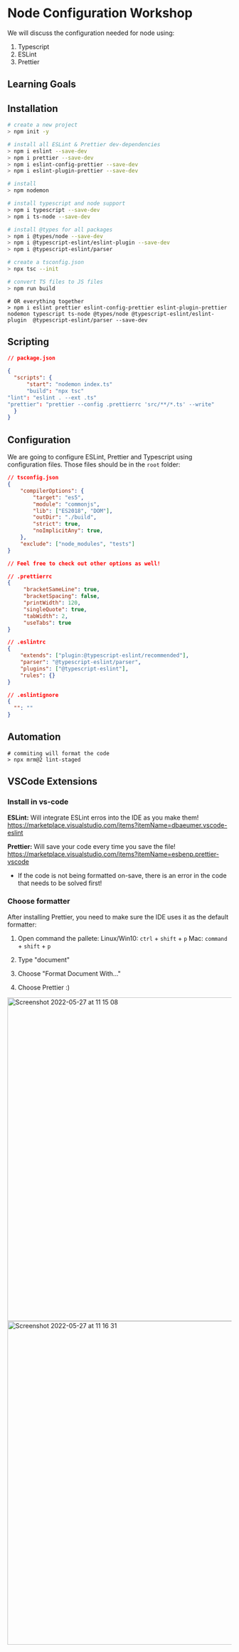 # Node Configuration Workshop

We will discuss the configuration needed for node using: 
1. Typescript
1. ESLint
1. Prettier

## Learning Goals

## Installation

```bash
# create a new project
> npm init -y

# install all ESLint & Prettier dev-dependencies
> npm i eslint --save-dev
> npm i prettier --save-dev
> npm i eslint-config-prettier --save-dev
> npm i eslint-plugin-prettier --save-dev

# install 
> npm nodemon

# install typescript and node support
> npm i typescript --save-dev
> npm i ts-node --save-dev 

# install @types for all packages
> npm i @types/node --save-dev 
> npm i @typescript-eslint/eslint-plugin --save-dev 
> npm i @typescript-eslint/parser

# create a tsconfig.json
> npx tsc --init 

# convert TS files to JS files
> npm run build
```

```
# OR everything together 
> npm i eslint prettier eslint-config-prettier eslint-plugin-prettier nodemon typescript ts-node @types/node @typescript-eslint/eslint-plugin  @typescript-eslint/parser --save-dev
```

## Scripting

```json
// package.json

{
  "scripts": {
      "start": "nodemon index.ts"
      "build": "npx tsc"
"lint": "eslint . --ext .ts"
"prettier": "prettier --config .prettierrc 'src/**/*.ts' --write"
  }
}
```

## Configuration

We are going to configure ESLint, Prettier and Typescript using configuration files. 
Those files should be in the `root` folder:

```json
// tsconfig.json
{
	"compilerOptions": {
		"target": "es5",                          
		"module": "commonjs",                     
		"lib": ["ES2018", "DOM"], 
		"outDir": "./build",                        
		"strict": true,                           
		"noImplicitAny": true,                 
	},
	"exclude": ["node_modules", "tests"]
}

// Feel free to check out other options as well!
```

```json
// .prettierrc
{
	 "bracketSameLine": true,
	 "bracketSpacing": false,
	 "printWidth": 120,
	 "singleQuote": true,
	 "tabWidth": 2,
	 "useTabs": true
}
```

```json
// .eslintrc
{
	"extends": ["plugin:@typescript-eslint/recommended"],
	"parser": "@typescript-eslint/parser",
	"plugins": ["@typescript-eslint"],
	"rules": {}
}

```


```json
// .eslintignore
{
  "": ""
}
```

## Automation 
```
# commiting will format the code
> npx mrm@2 lint-staged
```	

## VSCode Extensions

### Install in vs-code

**ESLint:** Will integrate ESLint erros into the IDE as you make them!
https://marketplace.visualstudio.com/items?itemName=dbaeumer.vscode-eslint

**Prettier:** Will save your code every time you save the file! 
https://marketplace.visualstudio.com/items?itemName=esbenp.prettier-vscode
* If the code is not being formatted on-save, there is an error in the code that needs to be solved first!

### Choose formatter

After installing Prettier, you need to make sure the IDE uses it as the default formatter:

1. Open command the pallete:
Linux/Win10: `ctrl` + `shift` + `p`
Mac: `command` + `shift` + `p`

2. Type "document"

3. Choose "Format Document With..."

4. Choose Prettier :) 

<img width="726" alt="Screenshot 2022-05-27 at 11 15 08" src="https://user-images.githubusercontent.com/31222514/170669986-7db4cedd-2b85-4164-b6d9-92b65bc93207.png">

<img width="726" alt="Screenshot 2022-05-27 at 11 16 31" src="https://user-images.githubusercontent.com/31222514/170670902-3d00f06f-8036-4bac-b602-0f1454b2c45f.png">



